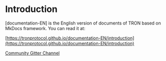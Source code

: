# Introduction
[documentation-EN] is the English version of documents of TRON based on MkDocs framework. You can read it at:  

[https://tronprotocol.github.io/documentation-EN/introduction](https://tronprotocol.github.io/documentation-EN/introduction)    

[Community Gitter Channel](https://gitter.im/tronprotocol/documentation)     